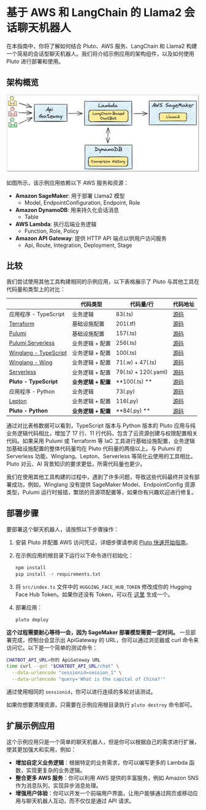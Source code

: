 # 基于 AWS 和 LangChain 的 Llama2 会话聊天机器人

在本指南中，你将了解如何结合 Pluto、AWS 服务、LangChain 和 Llama2 构建一个简易的会话型聊天机器人。我们将介绍示例应用的架构组件，以及如何使用 Pluto 进行部署和使用。

## 架构概览

![聊天机器人架构图](../../assets/langchain-llama2-chatbot-sagemaker-arch.png)

如图所示，该示例应用依赖以下 AWS 服务和资源：

- **Amazon SageMaker**: 用于部署 Llama2 模型
  - Model, EndpointConfiguration, Endpoint, Role
- **Amazon DynamoDB**: 用来持久化会话消息
  - Table
- **AWS Lambda**: 执行后端业务逻辑
  - Function, Role, Policy
- **Amazon API Gateway**: 提供 HTTP API 端点以供用户访问服务
  - Api, Route, Integration, Deployment, Stage

## 比较

我们尝试使用其他工具构建相同的示例应用，以下表格展示了 Pluto 与其他工具在代码量和类型上的对比：

|                                                           | 代码类型            | 代码量/行            | 代码地址                                             |
| --------------------------------------------------------- | ------------------- | -------------------- | ---------------------------------------------------- |
| 应用程序 - TypeScript                                     | 业务逻辑            | 83(.ts)              | [源码](./comparison/application)                     |
| [Terraform](https://www.terraform.io/)                    | 基础设施配置        | 201(.tf)             | [源码](./comparison/terraform)                       |
| [Pulumi](https://www.pulumi.com/)                         | 基础设施配置        | 157(.ts)             | [源码](./comparison/pulumi)                          |
| [Pulumi Serverless](https://www.pulumi.com/serverless/)   | 业务逻辑 + 配置     | 256(.ts)             | [源码](./comparison/pulumi-app)                      |
| [Winglang - TypeScript](https://github.com/winglang/wing) | 业务逻辑 + 配置     | 100(.ts)             | [源码](./comparison/wing-ts)                         |
| [Winglang - Wing](https://github.com/winglang/wing)       | 业务逻辑 + 配置     | 71(.w) + 47(.ts)     | [源码](./comparison/wing-wing)                       |
| [Serverless](https://github.com/serverless/serverless)    | 业务逻辑 + 配置     | 79(.ts) + 120(.yaml) | [源码](./comparison/serverless)                      |
| **Pluto - TypeScript**                                    | **业务逻辑 + 配置** | **100(.ts) **        | [源码](./src)                                        |
| 应用程序 - Python                                         | 业务逻辑            | 73(.py)              | [源码](./comparison/application-python)              |
| [Lepton](https://www.lepton.ai/)                          | 业务逻辑 + 配置     | 116(.py)             | [源码](./comparison/lepton)                          |
| **Pluto - Python**                                        | **业务逻辑 + 配置** | **84(.py) **         | [源码](../langchain-llama2-chatbot-sagemaker-python) |

通过对比表格数据可以看到，TypeScript 版本与 Python 版本的 Pluto 应用与纯业务逻辑代码相比，增加了 17 行、11 行代码，包含了云资源创建与权限配置相关代码。如果采用 Pulumi 或 Terraform 等 IaC 工具进行基础设施配置，业务逻辑加基础设施配置的整体代码量均在 Pluto 代码量的两倍以上。与 Pulumi 的 Serverless 功能、Winglang、Lepton、Serverless 等简化云使用的工具相比，Pluto 对云、AI 背景知识的要求更低，所需代码量也更少。

我们在使用其他工具构建的过程中，遇到了许多问题，导致这些代码最终并没有部署成功，例如，Winglang 没有提供 SageMaker Model、EndpointConfig 资源类型，Pulumi 运行时报错，繁琐的资源项配置等，如果你有兴趣欢迎进行修复。

## 部署步骤

要部署这个聊天机器人，请按照以下步骤操作：

1. 安装 Pluto 并配置 AWS 访问凭证，详细步骤请参阅 [Pluto 快速开始指南](https://github.com/pluto-lang/pluto#-quick-start)。

2. 在示例应用的根目录下运行以下命令进行初始化：

   ```bash
   npm install
   pip install -r requirements.txt
   ```

3. 将 `src/index.ts` 文件中的 `HUGGING_FACE_HUB_TOKEN` 修改成你的 Hugging Face Hub Token。如果你还没有 Token，可以在 [这里](https://huggingface.co/settings/tokens) 生成一个。

4. 部署应用：

   ```bash
   pluto deploy
   ```

**这个过程需要耐心等待一会，因为 SageMaker 部署模型需要一定时间。** 一旦部署完成，控制台会显示出 ApiGateway 的 URL，你可以通过浏览器或 curl 命令来访问它。以下是一个简单的测试命令：

```bash
CHATBOT_API_URL=你的 ApiGateway URL
time curl --get "$CHATBOT_API_URL/chat" \
  --data-urlencode "sessionid=session_1" \
  --data-urlencode "query='What is the capital of China?'"
```

通过使用相同的 `sessionid`，你可以进行连续的多轮对话测试。

如果你想要清理资源，只需要在示例应用根目录执行 `pluto destroy` 命令即可。

## 扩展示例应用

这个示例应用只是一个简单的聊天机器人，但是你可以根据自己的需求进行扩展，使其更加强大和实用，例如：

- **增加自定义业务逻辑**：根据特定的业务需求，你可以编写更多的 Lambda 函数，实现更复杂的业务逻辑。
- **整合更多 AWS 服务**：你可以利用 AWS 提供的丰富服务，例如 Amazon SNS 作为消息队列，实现异步消息处理。
- **增强用户体验**：你可以开发一个前端用户界面，让用户能够通过网页或移动应用与聊天机器人互动，而不仅仅是通过 API 请求。
